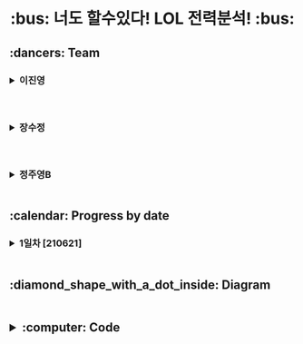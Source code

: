 <h1 align='center'>:bus: 너도 할수있다! LOL 전력분석! :bus:
<!--이진영-->
<h2> :dancers: Team
&nbsp;&nbsp;&nbsp;<h3><details><summary> 이진영 </summary></p>
<h3> &nbsp;:heavy_check_mark: Role</p>
<h6> &nbsp; 1. Table 제작, 데이터 삽입</p>
     &nbsp; 2. Searching Information</p>
<h3> &nbsp;:heavy_check_mark: GitHub LINK</p>
<a href = "https://github.com/dlwlsdudo1"><h6>&nbsp;&nbsp;: Jinyoung's GitHub LINK</a></details>

<!--장수정-->  
&nbsp;&nbsp;&nbsp;<h3><details><summary> 장수정 </summary></p>
<h3> &nbsp;:heavy_check_mark: Role</p>
<h6> &nbsp; 1. diagrams 제작</p>
     &nbsp; 2. Github 및 협업환경 설정</p>
<h3> &nbsp;:heavy_check_mark: GitHub LINK</p>
<a href = "https://github.com/sujeong-jang-creator"><h6>&nbsp;&nbsp;: Sujeong's GitHub LINK</a></details>  

<!--정주영B-->  
&nbsp;&nbsp;&nbsp;<h3><details><summary> 정주영B </summary></p>
<h3> &nbsp;:heavy_check_mark: Role</p>
<h6> &nbsp; 1. Table 제작, 데이터 삽입</p>
     &nbsp; 2. Searching Information</p>
<h3> &nbsp;:heavy_check_mark: GitHub LINK</p>
<a href = "https://github.com/rnaqpddl123"><h6>&nbsp;&nbsp;: Juyeong B's GitHub LINK</a></details> 

<br>

<!-- 날짜별 진행과정-->
<h2> :calendar: Progress by date
&nbsp;&nbsp;&nbsp;<h3><details><summary> 1일차 [210621] </summary></p>
&nbsp;&nbsp;&nbsp;1. Table 제작 : 'champions' Table 제작</p>
&nbsp;&nbsp;&nbsp;2. 데이터 수집 및 삽입 : 'champions' Table의 155개 데이터</p>
     
</details> 
<br>
     
<!--다이어그램 칸--> 
<h2>:diamond_shape_with_a_dot_inside: Diagram</p>
<img src="" />

<br>

<h2><details><summary>:computer: Code</summary></p>

</details></details><br>
